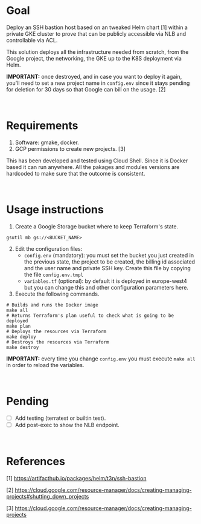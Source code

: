 
# Goal
Deploy an SSH bastion host based on an tweaked Helm chart [1] within a private GKE cluster to prove that can be publicly accessible via NLB and controllable via ACL.

This solution deploys all the infrastructure needed from scratch, from the Google project, the networking, the GKE up to the K8S deployment via Helm.

**IMPORTANT:** once destroyed, and in case you want to deploy it again, you'll need to set a new project name in `config.env` since it stays pending for deletion for 30 days so that Google can bill on the usage. [2]

<br />

# Requirements
1. Software: gmake, docker.
2. GCP permissions to create new projects. [3]

This has been developed and tested using Cloud Shell. Since it is Docker based it can run anywhere. All the pakages and modules versions are hardcoded to make sure that the outcome is consistent. 

<br />

# Usage instructions
1. Create a Google Storage bucket where to keep Terraform's state.
```
gsutil mb gs://<BUCKET_NAME>
```
2. Edit the configuration files:
    * `config.env` (mandatory): you must set the bucket you just created in the previous state, the project to be created, the billing id associated and the user name and private SSH key. Create this file by copying the file `config.env.tmpl`
    * `variables.tf` (optional): by default it is deployed in europe-west4 but you can change this and other configuration parameters here.
3. Execute the following commands. 
```
# Builds and runs the Docker image
make all
# Returns Terraform's plan useful to check what is going to be deployed
make plan
# Deploys the resources via Terraform
make deploy
# Destroys the resources via Terraform
make destroy
```
**IMPORTANT:** every time you change `config.env` you must execute `make all` in order to reload the variables. 

<br />

# Pending

- [ ] Add testing (terratest or builtin test).
- [ ] Add post-exec to show the NLB endpoint.

<br />

# References
[1] https://artifacthub.io/packages/helm/t3n/ssh-bastion

[2] https://cloud.google.com/resource-manager/docs/creating-managing-projects#shutting_down_projects

[3] https://cloud.google.com/resource-manager/docs/creating-managing-projects